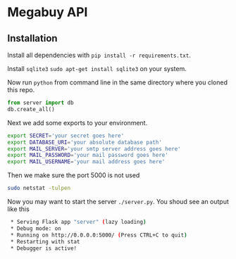 # Megabuy API

## Installation

Install all dependencies with `pip install -r requirements.txt`.

Install `sqlite3` `sudo apt-get install sqlite3` on your system.

Now run `python` from command line in the same directory where you cloned this repo.

```python
from server import db
db.create_all()
```
Next we add some exports to your environment.

```sh
export SECRET='your secret goes here'
export DATABASE_URI='your absolute database path'
export MAIL_SERVER='your smtp server address goes here'
export MAIL_PASSWORD='your mail password goes here'
export MAIL_USERNAME='your mail address goes here'
```

Then we make sure the port 5000 is not used

```sh
sudo netstat -tulpen
```

Now you may want to start the server `./server.py`. You shoud see an output like this

```sh
 * Serving Flask app "server" (lazy loading)
 * Debug mode: on
 * Running on http://0.0.0.0:5000/ (Press CTRL+C to quit)
 * Restarting with stat
 * Debugger is active!
```

